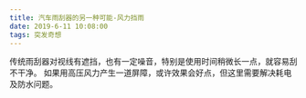 ```yaml
---
title: 汽车雨刮器的另一种可能-风力挡雨
date: 2019-6-11 10:08:00
tags: 突发奇想
---
```

传统雨刮器对视线有遮挡，也有一定噪音，特别是使用时间稍微长一点，就容易刮不干净。
如果用高压风力产生一道屏障，或许效果会好点，但这里需要解决耗电及防水问题。
